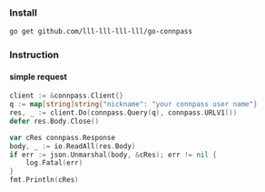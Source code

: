 ### Install
```sh
go get github.com/lll-lll-lll-lll/go-connpass
```

### Instruction
#### simple request
```go
client := &connpass.Client{}
q := map[string]string{"nickname": "your connpass user name"}
res, _ := client.Do(connpass.Query(q), connpass.URLV1())
defer res.Body.Close()

var cRes connpass.Response
body, _ := io.ReadAll(res.Body)
if err := json.Unmarshal(body, &cRes); err != nil {
	log.Fatal(err)
}
fmt.Println(cRes)
```

